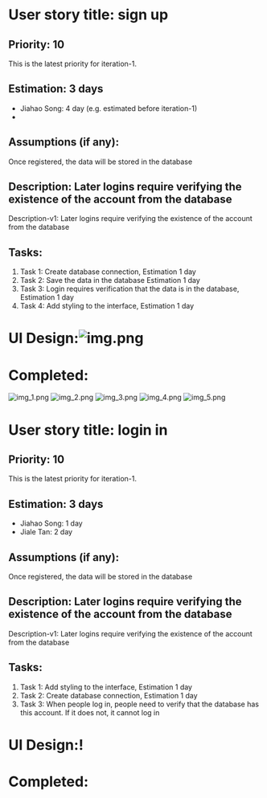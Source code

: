 # User story title: sign up
## Priority: 10
This is the latest priority for iteration-1.

## Estimation: 3 days
* Jiahao Song: 4 day (e.g. estimated before iteration-1)
* 

## Assumptions (if any):
Once registered, the data will be stored in the database


## Description: Later logins require verifying the existence of the account from the database
Description-v1: Later logins require verifying the existence of the account from the database

## Tasks:
1. Task 1: Create database connection, Estimation 1 day
2. Task 2: Save the data in the database Estimation 1 day
3. Task 3: Login requires verification that the data is in the database, Estimation 1 day
4. Task 4: Add styling to the interface, Estimation 1 day

# UI Design:![img.png](img.png)

# Completed:

![img_1.png](img_1.png)
![img_2.png](img_2.png)
![img_3.png](img_3.png)
![img_4.png](img_4.png)
![img_5.png](img_5.png)


# User story title: login in
## Priority: 10
This is the latest priority for iteration-1.

## Estimation: 3 days
* Jiahao Song: 1 day 
* Jiale Tan: 2 day

## Assumptions (if any):
Once registered, the data will be stored in the database


## Description: Later logins require verifying the existence of the account from the database
Description-v1: Later logins require verifying the existence of the account from the database

## Tasks:
1. Task 1: Add styling to the interface, Estimation 1 day
2. Task 2: Create database connection, Estimation 1 day
3. Task 3: When people log in, people need to verify that the database has this account. If it does not, it cannot log in



# UI Design:!

# Completed:


